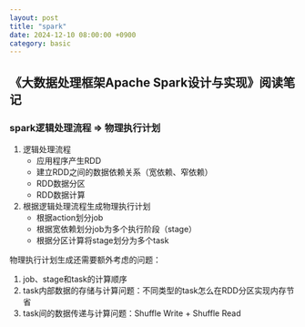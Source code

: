 ```yaml
---
layout: post
title: "spark"
date: 2024-12-10 08:00:00 +0900
category: basic
---
```


## 《大数据处理框架Apache Spark设计与实现》阅读笔记

### spark逻辑处理流程 => 物理执行计划

1. 逻辑处理流程
    * 应用程序产生RDD
    * 建立RDD之间的数据依赖关系（宽依赖、窄依赖）
    * RDD数据分区
    * RDD数据计算
2. 根据逻辑处理流程生成物理执行计划
    * 根据action划分job
    * 根据宽依赖划分job为多个执行阶段（stage）
    * 根据分区计算将stage划分为多个task

物理执行计划生成还需要额外考虑的问题：

1. job、stage和task的计算顺序
2. task内部数据的存储与计算问题：不同类型的task怎么在RDD分区实现内存节省
3. task间的数据传递与计算问题：Shuffle Write + Shuffle Read
